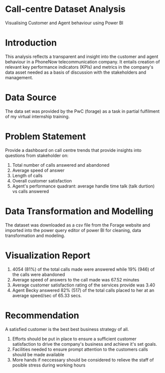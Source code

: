 # Call-centre Dataset Analysis
Visualising Customer and Agent behaviour using Power BI

# Introduction

This analysis reflects a transparent and insight into the customer and agent behaviour in a PhoneNow telecommunication company. It entails creation of relevant key performance indicators (KPIs) and metrics in the company's data asset needed as a basis of discussion with the stakeholders and management. 

# Data Source

The data set was provided by the PwC (forage) as a task in partial fulfilment of  my virtual internship training. 

# Problem Statement

Provide a dashboard on call centre trends that provide insights into questions from stakeholder on:
1. Total number of calls answered and abandoned
2. Average speed of answer
3. Length of calls
4. Overall customer satisfaction
5. Agent's performance quadrant: average handle time talk (talk durtion) vs calls answered

# Data Transformation and Modelling

The dataset was downloaded as a csv file from the Forage website and imported into the power query editor of power BI for cleaning, data transformation and modeling. 

# Visualization Report

1. 4054 (81%) of the total calls made were answered while 19% (946) of the calls were abandoned
2. Average speed of answers to the call made was 67.52 minutes
3. Average customer satisfaction rating of the services provide was 3.40
5. Agent Becky answered 82% (517) of the total calls placed to her at an average speed/sec of 65.33 secs.

# Recommendation

A satisfied customer is the best best business strategy of all. 
1. Efforts should be put in place to ensure a sufficient customer satisfaction to drive the company's business and achieve it's set goals. 
2. Facilities needed to ensure prompt attention to the customers calls should be made available
3. More hands if neccessary should be considered to relieve the staff of posible stress during working hours

